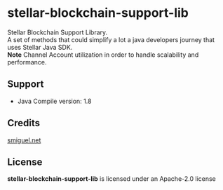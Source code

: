 # stellar-blockchain-support-lib
Stellar Blockchain Support Library. <br/> 
A set of methods that could simplify a lot a java developers journey that uses Stellar Java SDK. <br/>
__Note__ Channel Account utilization in order to handle scalability and performance. 


## Support
+ Java Compile version: 1.8

## Credits

[smiguel.net](https://www.smiguel.net)

## License
__stellar-blockchain-support-lib__ is licensed under an Apache-2.0 license
